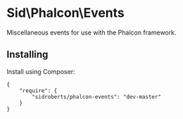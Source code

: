 Sid\Phalcon\Events
==================

Miscellaneous events for use with the Phalcon framework.



## Installing ##

Install using Composer:

```
{
	"require": {
		"sidroberts/phalcon-events": "dev-master"
	}
}
```
